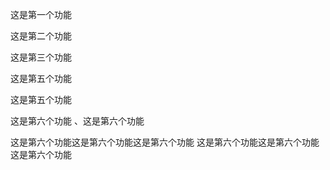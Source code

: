 这是第一个功能

这是第二个功能

这是第三个功能

这是第五个功能

这是第五个功能

这是第六个功能
、这是第六个功能

这是第六个功能这是第六个功能这是第六个功能
这是第六个功能这是第六个功能这是第六个功能